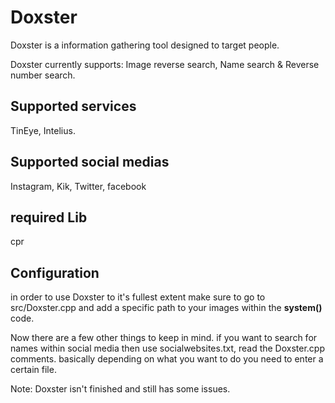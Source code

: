 # Doxster
Doxster is a information gathering tool designed to target people.

Doxster currently supports:
Image reverse search, Name search & Reverse number search.

## Supported services
TinEye, Intelius.

## Supported social medias
Instagram, Kik, Twitter, facebook


## required Lib
cpr

## Configuration
in order to use Doxster to it's fullest extent make sure to go to src/Doxster.cpp and add a specific path to your images within the **system()** code.

Now there are a few other things to keep in mind.
if you want to search for names within social media then use socialwebsites.txt, read the Doxster.cpp comments. basically depending on what you want to do you need to enter a certain file.


Note: Doxster isn't finished and still has some issues.
